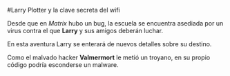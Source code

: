 #Larry Plotter y la clave secreta del wifi

Desde que en *Matrix* hubo un bug, la escuela se encuentra asediada por un virus contra el que **Larry** y sus amigos deberán luchar.

En esta aventura Larry se enterará de nuevos detalles sobre su destino.

Como el malvado hacker **Valmermort** le metió un troyano, en su propio código podría esconderse un malware.